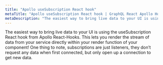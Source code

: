 ```yaml
---
title: "Apollo useSubscription React hook"
metaTitle: "Apollo useSubscription React hook | GraphQL React Apollo Hooks Tutorial"
metaDescription: "The easiest way to bring live data to your UI is using the useSubscription React hook from Apollo React-Hooks."
---
```


The easiest way to bring live data to your UI is using the useSubscription React hook from Apollo React-Hooks. This lets you render the stream of data from your service directly within your render function of your component! One thing to note, subscriptions are just listeners, they don’t request any data when first connected, but only open up a connection to get new data.